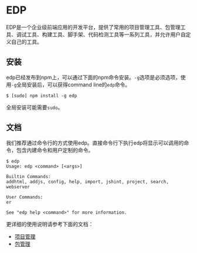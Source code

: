 EDP
==========

EDP是一个企业级前端应用的开发平台，提供了常用的项目管理工具、包管理工具、调试工具、构建工具、脚手架、代码检测工具等一系列工具，并允许用户自定义自己的工具。


安装
-------

edp已经发布到npm上，可以通过下面的npm命令安装。`-g`选项是必须选项，使用`-g`全局安装后，可以获得command line的`edp`命令。

    $ [sudo] npm install -g edp

全局安装可能需要`sudo`。


文档
------

我们推荐通过命令行的方式使用edp。直接命令行下执行edp将显示可以调用的命令，包含内建命令和用户定制的命令。

    $ edp
    Usage: edp <command> [<args>]

    Builtin Commands:
    addhtml, addjs, config, help, import, jshint, project, search, webserver

    User Commands:
    er

    See "edp help <command>" for more information.

更详细的使用说明请参考下面的文档：

- [项目管理](doc/project.md)
- [包管理](doc/pm.md)
